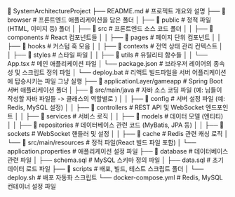 📁 SystemArchitectureProject
├── README.md                               # 프로젝트 개요와 설명
├── 📁 browser                              # 프론트엔드 애플리케이션을 담은 폴더
│   ├── 📁 public                           # 정적 파일(HTML, 이미지 등) 폴더
│   ├── 📁 src                              # 프론트엔드 소스 코드 폴더
│   │   ├── 📁 components                   # React 컴포넌트들
│   │   ├── 📁 pages                        # 페이지 단위 컴포넌트
│   │   ├── 📁 hooks                        # 커스텀 훅 모음
│   │   ├── 📁 contexts                     # 전역 상태 관리 컨텍스트
│   │   ├── 📁 styles                       # 스타일 파일
│   │   ├── 📁 utils                        # 유틸리티 함수들
│   │   └── App.tsx                         # 메인 애플리케이션 파일
│   └── package.json                        # 브라우저 레이어의 종속성 및 스크립트 정의 파일
│   └── deploy.bat                          # 리액트 빌드파일을 서버 어플리케이션에 탑승시키는 파일 그냥 실행
├── 📁 applicationLayer/gameapp             # Spring Boot 서버 애플리케이션 폴더
│   ├── 📁 src/main/java                    # 자바 소스 코딩 파일 (예: 님들이 작성할 자바 파일들 -> 클래스의 역할별로 )
│   │   ├── 📁 config                           # 서버 설정 파일 (예: Redis, MySQL 설정)
│   │   ├── 📁 controllers                      # REST API 및 WebSocket 엔드포인트
│   │   ├── 📁 services                         # 서비스 로직
│   │   ├── 📁 models                           # 데이터 모델 (엔티티)
│   │   ├── 📁 repositories                     # 데이터베이스 관련 코드 (MyBatis, JPA 등)
│   │   ├── 📁 sockets                          # WebSocket 핸들러 및 설정
│   │   ├── 📁 cache                            # Redis 관련 캐싱 로직
│   └── 📁 src/main/resources                        # 정적 파일(React 빌드 파일 포함)
│        └── application.properties          # 애플리케이션 설정 파일
├── 📁 database                             # 데이터베이스 관련 파일
│   ├── schema.sql                          # MySQL 스키마 정의 파일
│   ├── data.sql                            # 초기 데이터 로드 파일
├── 📁 scripts                              # 배포, 빌드, 테스트 스크립트 폴더
│   └── deploy.sh                           # 배포 자동화 스크립트
└── docker-compose.yml                      # Redis, MySQL 컨테이너 설정 파일
